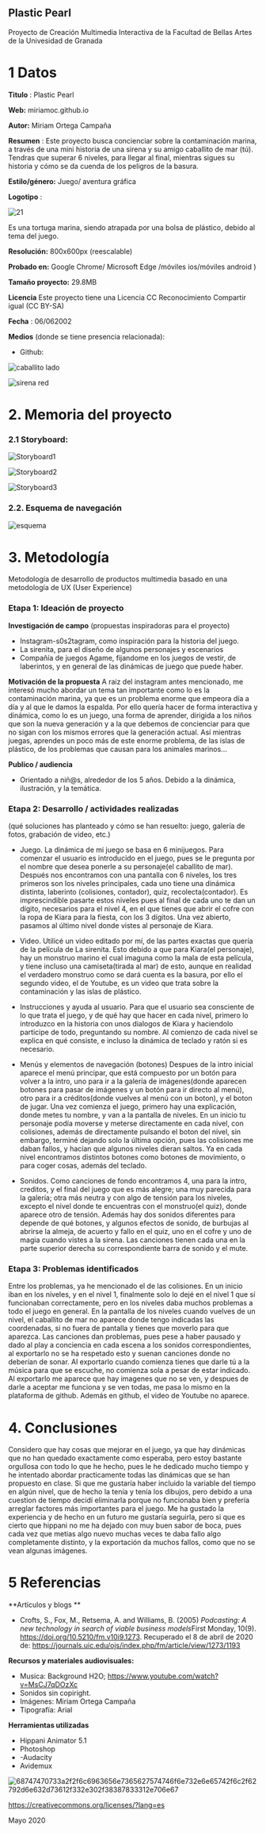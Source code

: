 ## Plastic Pearl

Proyecto de Creación Multimedia Interactiva de la  Facultad de Bellas Artes de la Univesidad de Granada



# 1 Datos 



**Titulo** : Plastic Pearl

**Web:**   miriamoc.github.io

**Autor:**  Miriam Ortega Campaña

**Resumen** : Este proyecto busca concienciar sobre la contaminación marina, a través de una mini historia de una sirena y su amigo caballito de mar (tú). Tendras que superar 6 niveles, para llegar al final, mientras sigues su historia y cómo se da cuenda de los peligros de la basura.

**Estilo/género:**  Juego/ aventura gráfica

**Logotipo** : 

![21](https://user-images.githubusercontent.com/106731684/171935990-81197dd0-92c5-4560-9a0b-718b71c9aba3.png)

Es una tortuga marina, siendo atrapada por una bolsa de plástico, debido al tema del juego.


**Resolución:** 800x600px (reescalable)

**Probado en:**   Google Chrome/ Microsoft Edge /móviles ios/móviles android )

**Tamaño proyecto:** 29.8MB 

**Licencia** Este proyecto tiene una Licencia CC Reconocimiento Compartir igual (CC BY-SA)

**Fecha** : 06/062002

**Medios** (donde se tiene presencia relacionada):

- Github:

![caballito lado](https://user-images.githubusercontent.com/106731684/172136606-ef19e1a8-d61d-41b8-acdc-22c6bf130720.png)



![sirena red](https://user-images.githubusercontent.com/106731684/172136617-46201de2-c6fd-4a23-8157-731fb6e62aab.png)




# 2. Memoria del proyecto 

### 2.1 Storyboard: 

![Storyboard1](https://user-images.githubusercontent.com/106731684/172019940-69e98ee7-f7a9-4fb2-921a-2560c3db84df.png)


![Storyboard2](https://user-images.githubusercontent.com/106731684/172019945-0ea44f80-7a6f-412c-829b-8fa7398716a5.png)


![Storyboard3](https://user-images.githubusercontent.com/106731684/172019948-ed378b2b-dc17-4e31-b5a7-10ed450ee835.png)



### 2.2. Esquema de navegación 

![esquema](https://user-images.githubusercontent.com/106731684/172019996-1ae5c339-2ac9-4a15-9ea0-a52c3e39e827.png)



# 3. Metodología

Metodología de desarrollo de productos multimedia basado en una metodología de UX (User Experience)



### Etapa 1: Ideación de proyecto

**Investigación de campo** (propuestas inspiradoras para el proyecto)

- Instagram-s0s2tagram, como inspiración para la historia del juego.
- La sirenita, para el diseño de algunos personajes y escenarios
- Compañía de juegos Agame, fijandome en los juegos de vestir, de laberintos, y en general de las dinámicas de juego que puede haber.



**Motivación de la propuesta** 
A raiz del instagram antes mencionado, me interesó mucho abordar un tema tan importante como lo es la contaminación marina, ya que es un problema enorme que empeora día a día y al que le damos la espalda. Por ello quería hacer de forma interactiva y dinámica, como lo es un juego, una forma de aprender, dirigida a los niños que son la nueva generación y a la que debemos de concienciar para que no sigan con los mismos errores que la generación actual.
 Así mientras juegas, aprendes un poco más de este enorme problema, de las islas de plástico, de los problemas que causan para los animales marinos...



**Publico / audiencia**

- Orientado a niñ@s, alrededor de los 5 años. Debido a la dinámica, ilustración, y la temática.





### Etapa 2: Desarrollo / actividades realizadas

(qué soluciones has planteado y cómo se han resuelto: juego, galería de fotos, grabación de video, etc.)

- Juego.
La dinámica de mi juego se basa en 6 minijuegos. Para comenzar el usuario es introducido en el juego, pues se le pregunta por el nombre que desea ponerle a su personaje(el caballito de mar). Después nos encontramos con una pantalla con 6 niveles, los tres primeros son los niveles principales, cada uno tiene una dinámica distinta, laberinto (colisiones, contador), quiz, recolecta(contador). Es imprescindible pasarte estos niveles pues al final de cada uno te dan un dígito, necesarios para el nivel 4, en el que tienes que abrir el cofre con la ropa de Kiara para la fiesta, con los 3 dígitos. Una vez abierto, pasamos al último nivel donde vistes al personaje de Kiara.

- Video.
Utilicé un video editado por mí, de las partes exactas que quería de la película de La sirenita. Esto debido a que para Kiara(el personaje), hay un monstruo marino el cual imaguna como la mala de esta película, y tiene incluso una camiseta(tirada al mar) de esto, aunque en realidad el verdadero monstruo como se dará cuenta es la basura, por ello el segundo video, el de Youtube, es un video que trata sobre la contaminación y las islas de plástico.

- Instrucciones y ayuda al usuario.
 Para que el usuario sea consciente de lo que trata el juego, y de qué hay que hacer en cada nivel, primero lo introduzco en la historia con unos dialogos de Kiara y haciendolo participe de todo, preguntando su nombre. Al comienzo de cada nivel se explica en qué consiste, e incluso la dinámica de teclado y ratón si es necesario.

- Menús y elementos de navegación (botones)
Despues de la intro inicial aparece el menú principar, que está compuesto por un botón para volver a la intro, uno para ir a la galería de imágenes(donde aparecen botones para pasar de imágenes y un botón para ir directo al menú), otro para ir a créditos(donde vuelves al menú con un boton), y el boton de jugar. Una vez comienza el juego, primero hay una explicación, donde metes tu nombre, y van a la pantalla de niveles. En un inicio tu personaje podía moverse y meterse directamente en cada nivel, con colisiones, además de directamente pulsando el boton del nivel, sin embargo, terminé dejando solo la última opción, pues las colisiones me daban fallos, y hacían que algunos niveles dieran saltos. Ya en cada nivel encontramos distintos botones como botones de movimiento, o para coger cosas, además del teclado.
- Sonidos. 
Como canciones de fondo encontramos 4, una para la intro, creditos, y el final del juego que es más alegre; una muy parecida para la galería; otra más neutra y con algo de tensión para los niveles, excepto el nivel donde te encuentras con el monstruo(el quiz), donde aparece otro de tensión. Además hay dos sonidos diferentes para depende de qué botones, y algunos efectos de sonido, de burbujas al abrirse la almeja, de acuerto y fallo en el quiz, uno en el cofre y uno de magia cuando vistes a la sirena. Las canciones tienen cada una en la parte superior derecha su correspondiente barra de sonido y el mute.



### Etapa 3: Problemas identificados

Entre los problemas, ya he mencionado el de las colisiones. En un inicio iban en los niveles, y en el nivel 1, finalmente solo lo dejé en el nivel 1 que sí funcionaban correctamente, pero en los niveles daba muchos problemas a todo el juego en general. 
En la pantalla de los niveles cuando vuelves de un nivel, el caballito de mar no aparece donde tengo indicadas las coordenadas, si no fuera de pantalla y tienes que moverlo para que aparezca.
Las canciones dan problemas, pues pese a haber pausado y dado al play a conciencia en cada escena a los sonidos correspondientes, al exportarlo no se ha respetado esto y suenan canciones donde no deberían de sonar.
Al exportarlo cuando comienza tienes que darle tú a la música para que se escuche, no comienza sola a pesar de estar indicado.
Al exportarlo me aparece que hay imagenes que no se ven, y despues de darle a aceptar me funciona y se ven todas, me pasa lo mismo en la plataforma de github.
Además en github, el video de Youtube no aparece.



# 4. Conclusiones 

Considero que hay cosas que mejorar en el juego, ya que hay dinámicas que no han quedado exactamente como esperaba, pero estoy bastante orgullosa con todo lo que he hecho, pues le he dedicado mucho tiempo y he intentado abordar practicamente todas las dinámicas que se han propuesto en clase. Si que me gustaría haber incluido la variable del tiempo en algún nivel, que de hecho la tenía y tenía los dibujos, pero debido a una cuestion de tiempo decidí eliminarla porque no funcionaba bien y prefería arreglar factores más importantes para el juego. Me ha gustado la experiencia y de hecho en un futuro me gustaría seguirla, pero si que es cierto que hippani no me ha dejado con muy buen sabor de boca, pues cada vez que metias algo nuevo muchas veces te daba fallo algo completamente distinto, y la exportación da muchos fallos, como que no se vean algunas imágenes.







# 5 Referencias 

**Artículos y blogs ** 

- Crofts, S., Fox, M., Retsema, A. and Williams, B. (2005) *Podcasting: A new technology in search of viable business models*First Monday, 10(9). https://doi.org/10.5210/fm.v10i9.1273. Recuperado el 8 de abril de 2020 de: https://journals.uic.edu/ojs/index.php/fm/article/view/1273/1193

**Recursos y materiales audiovisuales:**

* Musica:  Background H2O; https://www.youtube.com/watch?v=MsCJ7qDOzXc
* Sonidos sin copiright.
* Imágenes: Miriam Ortega Campaña
* Tipografía: Arial

**Herramientas utilizadas**

- Hippani Animator 5.1
- Photoshop
- -Audacity
- Avidemux

![68747470733a2f2f6c6963656e7365627574746f6e732e6e65742f6c2f62792d6e632d73612f332e302f38387833312e706e67](https://user-images.githubusercontent.com/106731684/172148623-254b2dfe-498f-4ac6-b484-53a03e66b24b.png)



https://creativecommons.org/licenses/?lang=es

Mayo 2020
